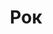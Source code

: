 ---
title: Рок
linktitle: Рок
type: "categ"
menu:
  main:
    identifier: "Рок"
    name: "Рок"
    title: "Рок"
    url: "рок"
    weight: 130
---